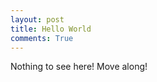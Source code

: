 ```yaml
---
layout: post
title: Hello World
comments: True
---
```


<div class="message">
  Nothing to see here! Move along!
</div>
